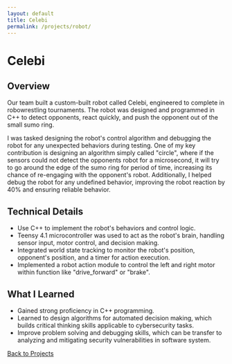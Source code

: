 ```yaml
---
layout: default
title: Celebi
permalink: /projects/robot/
---
```


# Celebi


## Overview
Our team built a custom-built robot called Celebi, engineered to complete in robowrestling tournaments. The robot was designed and programmed in C++ to detect opponents, react quickly, and push the opponent out of the small sumo ring. 

I was tasked designing the robot's control algorithm and debugging the robot for any unexpected behaviors during testing. One of my key contribution is designing an algorithm simply called "circle", where if the sensors could not detect the opponents robot for a microsecond, it will try to go around the edge of the sumo ring for period of time, increasing its chance of re-engaging with the opponent's robot. Additionally, I helped debug the robot for any undefined behavior, improving the robot reaction by 40% and ensuring reliable behavior.

## Technical Details
- Use C++ to implement the robot's behaviors and control logic.
- Teensy 4.1 microcontroller was used to act as the robot's brain, handling sensor input, motor control, and decision making.
- Integrated world state tracking to monitor the robot's position, opponent's position, and a timer for action execution.
- Implemented a robot action module to control the left and right motor within function like "drive_forward" or "brake".

## What I Learned
- Gained strong proficiency in C++ programming.
- Learned to design algorithms for automated decision making, which builds critical thinking skills applicable to cybersecurity tasks.
- Improve problem solving and debugging skills, which can be transfer to analyzing and mitigating security vulnerabilities in software system.


<a href="{{ '/projects.html' | relative_url }}" class="project-button">Back to Projects</a>
















